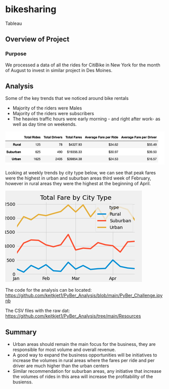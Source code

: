# bikesharing
Tableau

## Overview of Project

### Purpose

We processed a data of all the rides for CitiBike in New York for the month of August to invest in similar project in Des Moines. 

## Analysis

Some of the key trends that we noticed around bike rentals
- Majority of the riders were Males
- Majority of the riders were subscribers
- The heavies traffic hours were early morning - and right after work- as well as day time on weekends. 


![Dataframe.png](https://github.com/kejtkjet1/PyBer_Analysis/blob/main/analysis/Dataframe.png)

Looking at weekly trends by city type below, we can see that peak fares were the highest in urban and suburban areas third week of February, however in rural areas they were the highest at the beginning of April. 

![PyBer_fare_summary.png](https://github.com/kejtkjet1/PyBer_Analysis/blob/main/analysis/PyBer_fare_summary.png)


The code for the analysis can be located: https://github.com/kejtkjet1/PyBer_Analysis/blob/main/PyBer_Challenge.ipynb

The CSV files with the raw dat: https://github.com/kejtkjet1/PyBer_Analysis/tree/main/Resources

## Summary

- Urban areas should remain the main focus for the business, they are responsible for most volume and overall revenue. 
- A good way to expand the business opportunities will be initiatives to increase the volumes in rural areas where the fares per ride and per driver are much higher than the urban centers
- Similar recommendation for suburban areas, any initiative that increase the volumes of rides in this area will increase the profitability of the busienss. 